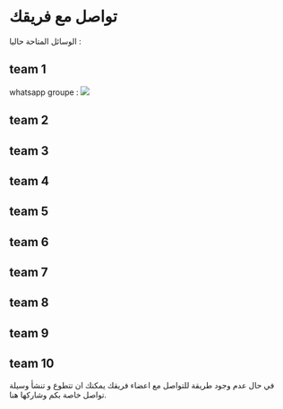 # تواصل مع فريقك

الوسائل المتاحة حاليا :

## team 1 
whatsapp groupe :
![](./images/whatsapp-team-1.png)

## team 2
## team 3
## team 4
## team 5
## team 6
## team 7
## team 8
## team 9
## team 10

في حال عدم وجود طريقة للتواصل مع اعضاء فريقك يمكنك ان تتطوع و تنشأ وسيلة تواصل خاصة بكم  وشاركها هنا.

